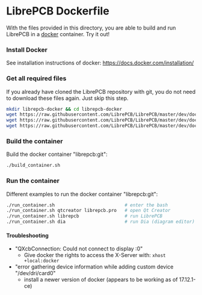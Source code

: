 # LibrePCB Dockerfile

With the files provided in this directory, you are able to build and run LibrePCB in a [docker](https://www.docker.com/) container. Try it out!

### Install Docker

See installation instructions of docker: https://docs.docker.com/installation/

### Get all required files

If you already have cloned the LibrePCB repository with git, you do not need to download these files again. Just skip this step.

```bash
mkdir librepcb-docker && cd librepcb-docker
wget https://raw.githubusercontent.com/LibrePCB/LibrePCB/master/dev/docker/Dockerfile
wget https://raw.githubusercontent.com/LibrePCB/LibrePCB/master/dev/docker/build_container.sh
wget https://raw.githubusercontent.com/LibrePCB/LibrePCB/master/dev/docker/run_container.sh
```

### Build the container

Build the docker container "librepcb:git":

```bash
./build_container.sh
```

### Run the container

Different examples to run the docker container "librepcb:git":

```bash
./run_container.sh                          # enter the bash
./run_container.sh qtcreator librepcb.pro   # open Qt Creator
./run_container.sh librepcb                 # run LibrePCB
./run_container.sh dia                      # run Dia (diagram editor)
```

#### Troubleshooting

* "QXcbConnection: Could not connect to display :0"
    * Give docker the rights to access the X-Server with: `xhost +local:docker`
* "error gathering device information while adding custom device "/dev/dri/card0"
    * install a newer version of docker (appears to be working as of 17.12.1-ce)
